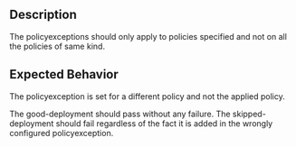 ## Description

The policyexceptions should only apply to policies specified and not on all the policies of same kind.

## Expected Behavior

The policyexception is set for a different policy and not the applied policy.

The good-deployment should pass without any failure.
The skipped-deployment should fail regardless of the fact it is added in the wrongly configured policyexception.